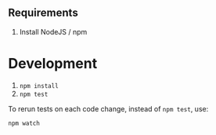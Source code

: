 ## Requirements

1. Install NodeJS / npm

# Development

1. `npm install`
2. `npm test`

To rerun tests on each code change, instead of `npm test`, use:

    npm watch

